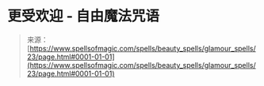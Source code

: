 <!--yml

category: 未分类

date: 2024-06-12 18:32:46

-->

# 更受欢迎 - 自由魔法咒语

> 来源：[https://www.spellsofmagic.com/spells/beauty_spells/glamour_spells/23/page.html#0001-01-01](https://www.spellsofmagic.com/spells/beauty_spells/glamour_spells/23/page.html#0001-01-01)

